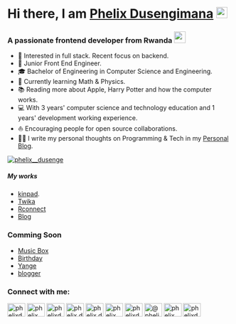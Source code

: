 <!--[<img alt="Phelix Dusengimana" src="https://github.com/phelixdusengimana/phelixdusengimanaweb/blob/main/public/images/1500x500.jfif"/>][website]-->
<h1 align="">Hi there, I am <a href="https://phelixdusengimanaweb.vercel.app/" target="__blank">Phelix Dusengimana</a> <img width="25px" src="https://raw.githubusercontent.com/blackcater/blackcater/master/images/Hi.gif" alt="Hi from Phelix"/></h1>
<h3 align="">A passionate frontend developer from Rwanda <img width="26px" src="https://upload.wikimedia.org/wikipedia/commons/thumb/1/17/Flag_of_Rwanda.svg/1280px-Flag_of_Rwanda.svg.png"/></h3>

<!---<p>I'm a high school student who lives in the Rwanda. I'm learning how to code. I love making and designing webpages with HTML and CSS and JavaScript. It's fun to code something that anyone on the web can easily see. I also enjoy programming in C++, Java and Python because they challenge me more. I love it when I can finally solve a difficult problem. For my programming projects, I usually only upload to Github once I make significant progress. For markdown files, I make commits much more often. Feel free to create a pull request to contribute to any of my repositories.
</p>--->

- 🧐 Interested in full stack. Recent focus on backend.
- 💼 Junior Front End Engineer.
- 🎓 Bachelor of Engineering in Computer Science and Engineering.
- 🌱 Currently learning Math & Physics.
- 📚 Reading more about Apple, Harry Potter and how the computer works.
- 💻 With 3 years' computer science and technology education and 1 years' development working experience.
- ⛵ Encouraging people for open source collaborations.
- ✍🏻 I write my personal thoughts on Programming & Tech in my [Personal Blog][website].


<p align="left"> <a href="https://twitter.com/phelix__dusenge" target="blank"><img src="https://img.shields.io/twitter/follow/phelix__dusenge?logo=twitter&style=for-the-badge" alt="phelix__dusenge" /></a> </p>

##### My works
- [kinpad][kinpad].
- [Twika][twika]
- [Rconnect][rconnect]
- [Blog][website]

### Comming Soon
- [Music Box][f]
- [Birthday][n]
- [Yange][b]
- [blogger][n]
<h3 align="left">Connect with me:</h3>
<p align="left">
<a href="https://dev.to/phelixdusengimana" target="blank"><img align="center" src="https://cdn.jsdelivr.net/npm/simple-icons@3.0.1/icons/dev-dot-to.svg" alt="phelixdusengimana" height="30" width="40" /></a>
<a href="https://twitter.com/phelix_dusenge" target="blank"><img align="center" src="https://cdn.jsdelivr.net/npm/simple-icons@3.0.1/icons/twitter.svg" alt="phelix_dusenge" height="30" width="40" /></a>
<a href="https://codesandbox.com/phelixdusengimana" target="blank"><img align="center" src="https://cdn.jsdelivr.net/npm/simple-icons@3.0.1/icons/codesandbox.svg" alt="phelixdusengimana" height="30" width="40" /></a>
<a href="https://fb.com/phelix.dusengimana" target="blank"><img align="center" src="https://cdn.jsdelivr.net/npm/simple-icons@3.0.1/icons/facebook.svg" alt="phelix.dusengimana" height="30" width="40" /></a>
<a href="https://instagram.com/phelix.dusengimana" target="blank"><img align="center" src="https://cdn.jsdelivr.net/npm/simple-icons@3.0.1/icons/instagram.svg" alt="phelix.dusengimana" height="30" width="40" /></a>
<a href="https://dribbble.com/phelix__dusenge" target="blank"><img align="center" src="https://cdn.jsdelivr.net/npm/simple-icons@3.0.1/icons/dribbble.svg" alt="phelix__dusenge" height="30" width="40" /></a>
<a href="https://www.behance.net/phelixdusengi" target="blank"><img align="center" src="https://cdn.jsdelivr.net/npm/simple-icons@3.0.1/icons/behance.svg" alt="phelixdusengi" height="30" width="40" /></a>
<a href="https://medium.com/@phelixdusengimana" target="blank"><img align="center" src="https://cdn.jsdelivr.net/npm/simple-icons@3.0.1/icons/medium.svg" alt="@phelixdusengimana" height="30" width="40" /></a>
<a href="https://www.youtube.com/c/phelix dusengimana" target="blank"><img align="center" src="https://cdn.jsdelivr.net/npm/simple-icons@3.0.1/icons/youtube.svg" alt="phelix dusengimana" height="30" width="40" /></a>
<a href="https://www.hackerrank.com/phelixdusengima1" target="blank"><img align="center" src="https://cdn.jsdelivr.net/npm/simple-icons@3.0.1/icons/hackerrank.svg" alt="phelixdusengima1" height="30" width="40" /></a>
</p>

<!--<h3 align="left">Support:</h3>
<p><a href="https://www.buymeacoffee.com/phelixdusen"> <img align="left" src="https://cdn.buymeacoffee.com/buttons/v2/default-yellow.png" height="50" width="210" alt="phelixdusen" /></a></p><br>-->

[twitter]: https://twitter.com/phelix__dusenge
[linkedin]: https://www.linkedin.com/in/phelix-dusengimana-70a314201/
[github]: https://github.com/phelixdusengimana/
[codepen]: https://codepen.io/phelixdusengimana
[facebook]: https://www.facebook.com/phelix.dusengimana
[instagram]: https://www.instagram.com/phelix.dusengimana/
[stackoverflow]: https://stackoverflow.com/users/14571843/phelix-dusengimana
[website]: https://phelixdusengimanaweb.vercel.app/
[kinpad]: https://kinpad.netlify.app/
[musicbox]: https://musicbox.netlify.app/
[twika]: https://ao-td.netlify.app
[yange]: https://ao-td.netlify.app
[rconnect]: https://rconnect.netlify.app/start/
[f]: https://
[b]: https://
[n]: https://
